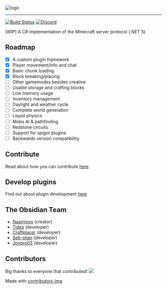 ![logo](https://i.imgur.com/jU1lkP4.png)

---

[![Build Status](https://dev.azure.com/naamloos-ops/Obsidian/_apis/build/status/Naamloos.Obsidian?branchName=master)](https://dev.azure.com/naamloos-ops/Obsidian/_build/latest?definitionId=1&branchName=master)
[![Discord](https://img.shields.io/discord/772894170451804220.svg)](https://discord.gg/gQBtqyXChu)

[WIP] A C# implementation of the Minecraft server protocol (.NET 5)

## Roadmap
- [x] A custom plugin framework
- [x] Player movement/Info and chat
- [x] Basic chunk loading
- [x] Block breaking/placing
- [ ] Other gamemodes besides creative
- [ ] Usable storage and crafting blocks
- [ ] Low memory usage
- [ ] Inventory management
- [ ] Daylight and weather cycle
- [ ] Complete world generation
- [ ] Liquid physics
- [ ] Mobs AI & pathfinding
- [ ] Redstone circuits
- [ ] Support for spigot plugins
- [ ] Backwards version compatibility

## Contribute
Read about how you can contribute [here](https://github.com/ObsidianServer/Obsidian/wiki/Contribute)

## Develop plugins
Find out about plugin development [here](https://github.com/ObsidianServer/Obsidian/wiki/Plugin-development)

## The Obsidian Team
- [Naamloos](https://github.com/Naamloos) (creator)
- [Tides](https://github.com/Tides) (developer)
- [Craftplacer](https://github.com/Craftplacer/) (developer)
- [Seb-stian](https://github.com/Seb-stian) (developer)
- [Jonpro03](https://github.com/Jonpro03) (developer)

## Contributors
Big thanks to everyone that contributed!
<a href="https://github.com/obsidianserver/obsidian/graphs/contributors">
  <img src="https://contributors-img.web.app/image?repo=obsidianserver/obsidian" />
</a>

Made with [contributors-img](https://contributors-img.web.app)
